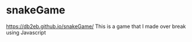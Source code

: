 # snakeGame
https://db2eb.github.io/snakeGame/
This is a game that I made over break using Javascript
